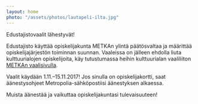 ```yaml
---
layout: home
photo: "/assets/photos/lautapeli-ilta.jpg"
---
```


Edustajistovaalit lähestyvät!

Edustajisto käyttää opiskelijakunta METKAn ylintä päätösvaltaa ja määrittää opiskelijajärjestön toiminnan suunnan. Vaaleissa on jälleen ehdolla liuta kulttuurialojen opiskelijoita, käy tutustumassa heihin kulttuurialan vaaliliiton [METKAn vaalisivulla](http://metka.metropolia.fi/vaalit/ehdokkaat/).

Vaalit käydään 1.11.–15.11.2017! Jos sinulla on opiskelijakortti, saat äänestysohjeet Metropolia-sähköpostiisi äänestyksen alkaessa.

Muista äänestää ja vaikuttaa opiskelijakuntasi tulevaisuuteen!
